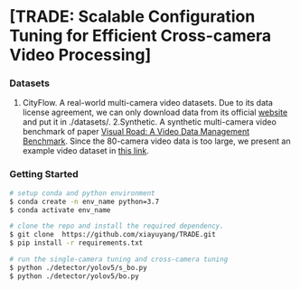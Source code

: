 # [TRADE: Scalable Configuration Tuning for Efficient Cross-camera Video Processing]

<!-- ## Code Structure
we decribe some core files in the following.
1. detector/yolov5/s_bo.py. 
2. detector/yolov5/bo.py -->


### Datasets
1. CityFlow. A real-world multi-camera video datasets. Due to its data license agreement, we can only download data from its official [website](https://www.aicitychallenge.org/) and put it in ./datasets/. 2.Synthetic. A synthetic multi-camera video benchmark of paper [Visual Road: A Video Data Management Benchmark](https://dl.acm.org/doi/pdf/10.1145/3299869.3324955). Since the 80-camera video data is too large, we present an example video dataset in [this link](https://drive.google.com/drive/folders/1ueVphZwP3T05uWA3qlRkHzU2FeA1anxf).

### Getting Started

```bash
# setup conda and python environment
$ conda create -n env_name python=3.7
$ conda activate env_name

# clone the repo and install the required dependency.
$ git clone  https://github.com/xiayuyang/TRADE.git
$ pip install -r requirements.txt

# run the single-camera tuning and cross-camera tuning
$ python ./detector/yolov5/s_bo.py
$ python ./detector/yolov5/bo.py
```


